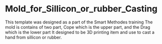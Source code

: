 # Mold_for_Sillicon_or_rubber_Casting
This template was designed as a part of the Smart Methodes training
The mold is contains of two part, Cope which is the upper part, and the Drag which is the lower part
It designed to be 3D printing item and use to cast a hand from sillicon or rubber. 
